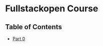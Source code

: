 # Fullstackopen Course

## Table of Contents
- [Part 0](https://github.com/Trommelochse/fso-course/tree/main/part0)

